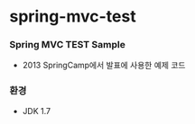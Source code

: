 spring-mvc-test
===============

### Spring MVC TEST Sample

* 2013 SpringCamp에서 발표에 사용한 예제 코드
 
### 환경
* JDK 1.7
